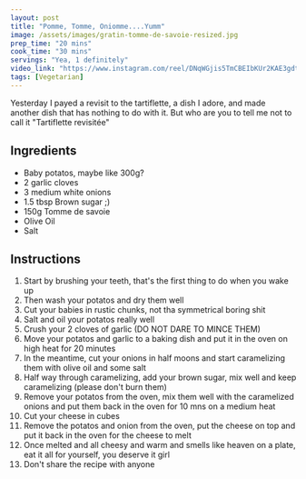 ```yaml
---
layout: post
title: "Pomme, Tomme, Oniomme....Yumm"
image: /assets/images/gratin-tomme-de-savoie-resized.jpg
prep_time: "20 mins"
cook_time: "30 mins"
servings: "Yea, 1 definitely"
video_link: "https://www.instagram.com/reel/DNqWGjis5TmCBEIbKUr2KAE3gdtBBOS6uIKW_E0/?igsh=Zmh4d3RsYWp4eDh4 "
tags: [Vegetarian]
---
```


Yesterday I payed a revisit to the tartiflette, a dish I adore, and made another dish that has nothing to do with it. But who are you to tell me not to call it "Tartiflette revisitée"

## Ingredients

* Baby potatos, maybe like 300g?
* 2 garlic cloves
* 3 medium white onions
* 1.5 tbsp Brown sugar ;)
* 150g Tomme de savoie
* Olive Oil
* Salt


## Instructions

1. Start by brushing your teeth, that's the first thing to do when you wake up
2. Then wash your potatos and dry them well 
3. Cut your babies in rustic chunks, not tha symmetrical boring shit
4. Salt and oil your potatos really well
5. Crush your 2 cloves of garlic (DO NOT DARE TO MINCE THEM)
6. Move your potatos and garlic to a baking dish and put it in the oven on high heat for 20 minutes
7. In the meantime, cut your onions in half moons and start caramelizing them with olive oil and some salt
8. Half way through caramelizing, add your brown sugar, mix well and keep caramelizing (please don't burn them)
9. Remove your potatos from the oven, mix them well with the caramelized onions and put them back in the oven for 10 mns on a medium heat
10. Cut your cheese in cubes
11. Remove the potatos and onion from the oven, put the cheese on top and put it back in the oven for the cheese to melt
12. Once melted and all cheesy and warm and smells like heaven on a plate, eat it all for yourself, you deserve it girl
13. Don't share the recipe with anyone


